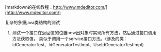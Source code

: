 [markdown的在线教程：http://www.mdeditor.com/](http://www.mdeditor.com/)

复杂的多重java类结构的测试

1. 测试一个接口在返回值的位置new出对象时实现所有方法，然后通过接口调用方法获取值，
类似于调用一个service接口方法。（涉及的类：IdGeneratorTest、IdGeneratorTestImpl、UseIdGeneratorTestImpl）




